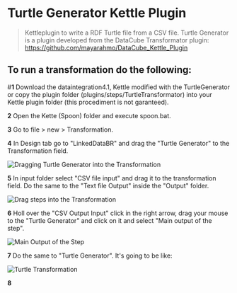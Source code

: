 # Turtle Generator Kettle Plugin 
> Kettleplugin to write a RDF Turtle file from a CSV file.
Turtle Generator is a plugin developed from the DataCube Transformator plugin: https://github.com/mayarahmo/DataCube_Kettle_Plugin

To run a transformation do the following:
--- 
#**1** Download the dataintegration4.1, Kettle modified with the TurtleGenerator
or copy the plugin folder (plugins/steps/TurtleTransformator) into your Kettle plugin folder (this procediment is not garanteed).

**2** Open the Kette (Spoon) folder and execute spoon.bat.  

**3** Go to file > new > Transformation.

**4** In Design tab go to "LinkedDataBR" and drag the "Turtle Generator" to the Transformation field.

![Dragging Turtle Generator into the Transformation](https://user-images.githubusercontent.com/8130000/29002728-6d692260-7a7f-11e7-9135-d5b2971da22f.png)

**5** In input folder select "CSV file input" and drag it to the transformation field. Do the same to the "Text file Output" inside the "Output" folder.

![Drag steps into the Transformation](https://user-images.githubusercontent.com/8130000/29002731-74ae7822-7a7f-11e7-8ec4-7ae45fdf8d61.png)

**6** Holl over the "CSV Output Input" click in the right arrow, drag your mouse to the "Turtle Generator" and click on it and select "Main output of the step". 
 
![Main Output of the Step](https://user-images.githubusercontent.com/8130000/29002946-038776b2-7a84-11e7-82e1-36fae0b55674.png)
 
**7** Do the same to "Turtle Generator". It's going to be like:

![Turtle Transformation](https://user-images.githubusercontent.com/8130000/29002734-7947c596-7a7f-11e7-988f-8e50f0db2471.png)

**8** 
 
